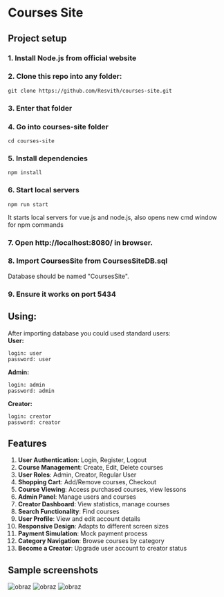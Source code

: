 # Courses Site

## Project setup
### 1. Install Node.js from official website

### 2. Clone this repo into any folder:
```
git clone https://github.com/Resvith/courses-site.git
```
### 3. Enter that folder
### 4. Go into courses-site folder
```
cd courses-site
```
### 5. Install dependencies
```
npm install
```
### 6. Start local servers
```
npm run start
```
It starts local servers for vue.js and node.js, also opens new cmd window for npm commands <br>
### 7. Open http://localhost:8080/ in browser. 
### 8. Import CoursesSite from CoursesSiteDB.sql
Database should be named "CoursesSite".
### 9. Ensure it works on **port 5434**

## Using:
After importing database you could used standard users:<br>
**User:** 
```
login: user
password: user
```
**Admin:**
```
login: admin
password: admin
```
**Creator:**
```
login: creator
password: creator
```


## Features
1. **User Authentication**: Login, Register, Logout
2. **Course Management**: Create, Edit, Delete courses
3. **User Roles**: Admin, Creator, Regular User
4. **Shopping Cart**: Add/Remove courses, Checkout
5. **Course Viewing**: Access purchased courses, view lessons
6. **Admin Panel**: Manage users and courses
7. **Creator Dashboard**: View statistics, manage courses
8. **Search Functionality**: Find courses
9. **User Profile**: View and edit account details
10. **Responsive Design**: Adapts to different screen sizes
11. **Payment Simulation**: Mock payment process
12. **Category Navigation**: Browse courses by category
13. **Become a Creator**: Upgrade user account to creator status

## Sample screenshots
![obraz](https://github.com/Resvith/courses-site/assets/116066494/c2220f3d-cfad-4816-bd0e-dbe1e15bd974)
![obraz](https://github.com/Resvith/courses-site/assets/116066494/b7a729a5-18f1-443c-b8af-55308286b965)
![obraz](https://github.com/Resvith/courses-site/assets/116066494/03619330-08a8-4282-b9c8-5b9190c56995)

